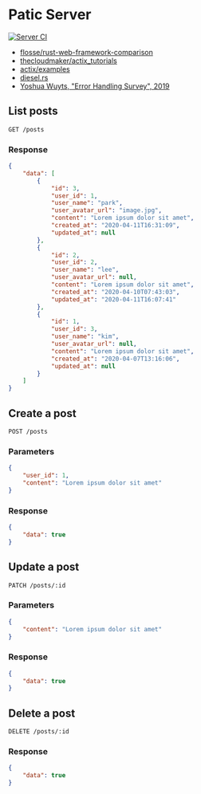 # Patic Server

[![Server CI](https://github.com/ParkSB/patic/workflows/Server%20CI/badge.svg)](https://github.com/ParkSB/patic/actions?query=workflow%3A%22Server+CI%22)

* [flosse/rust-web-framework-comparison](https://github.com/flosse/rust-web-framework-comparison)
* [thecloudmaker/actix_tutorials](https://github.com/thecloudmaker/actix_tutorials)
* [actix/examples](https://github.com/actix/examples)
* [diesel.rs](http://diesel.rs/)
* [Yoshua Wuyts, "Error Handling Survey", 2019](https://blog.yoshuawuyts.com/error-handling-survey/)

## List posts

```
GET /posts
```

### Response

```json
{
    "data": [
        {
            "id": 3,
            "user_id": 1,
            "user_name": "park",
            "user_avatar_url": "image.jpg",
            "content": "Lorem ipsum dolor sit amet",
            "created_at": "2020-04-11T16:31:09",
            "updated_at": null 
        },
        {
            "id": 2,
            "user_id": 2,
            "user_name": "lee",
            "user_avatar_url": null,
            "content": "Lorem ipsum dolor sit amet",
            "created_at": "2020-04-10T07:43:03",
            "updated_at": "2020-04-11T16:07:41"
        },
        {
            "id": 1,
            "user_id": 3,
            "user_name": "kim",
            "user_avatar_url": null,
            "content": "Lorem ipsum dolor sit amet",
            "created_at": "2020-04-07T13:16:06",
            "updated_at": null
        }
    ]
}
```

## Create a post

```
POST /posts
```

### Parameters

```json
{
    "user_id": 1,
    "content": "Lorem ipsum dolor sit amet"
}
```

### Response

```json
{
    "data": true
}
```

## Update a post

```
PATCH /posts/:id
```

### Parameters

```json
{
    "content": "Lorem ipsum dolor sit amet"
}
```

### Response

```json
{
    "data": true
}
```

## Delete a post

```
DELETE /posts/:id
```

### Response

```json
{
    "data": true
}
```
